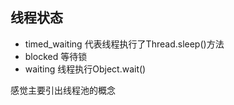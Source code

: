 ## 线程状态
- timed_waiting 代表线程执行了Thread.sleep()方法
- blocked 等待锁
- waiting 线程执行Object.wait()

感觉主要引出线程池的概念
